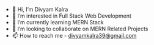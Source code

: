 - 👋 Hi, I’m Divyam Kalra
- 👀 I’m interested in Full Stack Web Development
- 🌱 I’m currently learning MERN Stack
- 💞️ I’m looking to collaborate on MERN Related Projects
- 📫 How to reach me - divyamkalra39@gmail.com
  

<!---
Divyam90/Divyam90 is a ✨ special ✨ repository because its `README.md` (this file) appears on your GitHub profile.
You can click the Preview link to take a look at your changes.
--->
